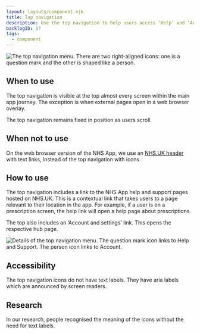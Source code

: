 ```yaml
---
layout: layouts/component.njk
title: Top navigation
description: Use the top navigation to help users access ‘Help’ and ‘Account and settings’ links from anywhere in the app.   
backlogID: 17
tags:
  - component
---
```


![The top navigation menu. There are two right-aligned icons: one is a question mark and the other is shaped like a person.](/assets/images/top-nav.png)

## When to use

The top navigation is visible at the top almost every screen within the main app journey. The exception is when external pages open in a web browser overlay.

The top navigation remains fixed in position as users scroll.

## When not to use

On the web browser version of the NHS App, we use an [NHS.UK header](https://service-manual.nhs.uk/design-system/components/header) with text links, instead of the top navigation with icons.

## How to use

The top navigation includes a link to the NHS App help and support pages hosted on NHS.UK. This is a contextual link that takes users to a page relevant to their location in the app. For example, if a user is on a prescription screen, the help link will open a help page about prescriptions.

The top also includes an ’Account and settings’ link. This opens the respective hub page.

![Details of the top navigation menu. The question mark icon links to Help and Support. The person icon links to Account.](/assets/images/top-nav-2.png)

## Accessibility

The top navigation icons do not have text labels. They have aria labels which are announced by screen readers.

## Research

In our research, people recognised the meaning of the icons without the need for text labels.
